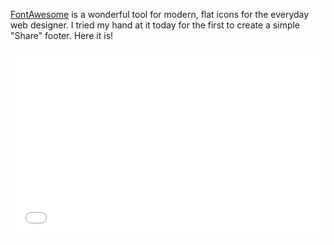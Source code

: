 <p><a href="https://fortawesome.github.io/Font-Awesome/">FontAwesome</a> is a wonderful tool for modern, flat icons for the everyday web designer. I tried my hand at it today for the first to create a simple "Share" footer. Here it is!</p><div class="iframeContainer"><iframe height="300" width="100%" src="//jsfiddle.net/jlam55555/upcuyp91/9/embedded/html,css,result/" allowfullscreen="allowfullscreen" frameborder="0"></iframe></div>